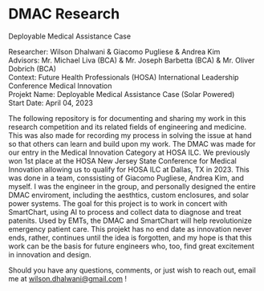 # DMAC Research
Deployable Medical Assistance Case

Researcher: Wilson Dhalwani & Giacomo Pugliese & Andrea Kim <br />
Advisors: Mr. Michael Liva (BCA) & Mr. Joseph Barbetta (BCA) & Mr. Oliver Dobrich (BCA) <br />
Context: Future Health Professionals (HOSA) International Leadership Conference Medical Innovation <br />
Projekt Name: Deployable Medical Assistance Case (Solar Powered) <br />
Start Date: April 04, 2023 <br />

The following repository is for documenting and sharing my work in this research competition and its related fields of engineering and medicine. This was also made for recording my process in solving the issue at hand so that others can learn and build upon my work. The DMAC was made for our entry in the Medical Innovation Category at HOSA ILC. We previously won 1st place at the HOSA New Jersey State Conference for Medical Innovation allowing us to qualify for HOSA ILC at Dallas, TX in 2023. This was done in a team, conssisting of Giacomo Pugliese, Andrea Kim, and myself. I was the engineer in the group, and personally designed the entire DMAC enviroment, including the aesthtics, custom enclosures, and solar power systems. The goal for this project is to work in concert with SmartChart, using AI to process and collect data to diagnose and treat patenits. Used by EMTs, the DMAC and SmartChart will help revolutionize emergency patient care. This projekt has no end date as innovation never ends, rather, continues until the idea is forgotten, and my hope is that this work can be the basis for future engineers who, too, find great excitement in innovation and design. <br />

Should you have any questions, comments, or just wish to reach out, email me at wilson.dhalwani@gmail.com !
